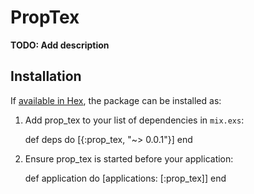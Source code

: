 # PropTex

**TODO: Add description**

## Installation

If [available in Hex](https://hex.pm/docs/publish), the package can be installed as:

  1. Add prop_tex to your list of dependencies in `mix.exs`:

        def deps do
          [{:prop_tex, "~> 0.0.1"}]
        end

  2. Ensure prop_tex is started before your application:

        def application do
          [applications: [:prop_tex]]
        end

